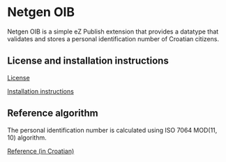 # Netgen OIB
Netgen OIB is a simple eZ Publish extension that provides a datatype that validates and stores a personal identification number of Croatian citizens.

## License and installation instructions
[License](LICENSE)

[Installation instructions](doc/INSTALL.md)

## Reference algorithm

The personal identification number is calculated using ISO 7064 MOD(11, 10) algorithm.

[Reference (in Croatian)](http://www.regos.hr/UserDocsImages/KONTROLA%20OIB-a.pdf)
